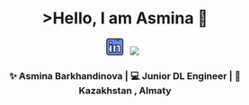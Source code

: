 <div align='center'>
   <h1>>Hello, I am Asmina 👋</b> </h1>
</div>

<p align='center'>
    <a href="https://www.linkedin.com/in/asmina-barkhandinova-6540a816b/"><img height="30" src="https://raw.githubusercontent.com/8bithemant/8bithemant/master/linkedin.png?raw=true"></a>&nbsp;&nbsp;
    <a href="https://medium.com/@bar.asmina"><img height="30" src="https://cdn-icons-png.flaticon.com/512/5968/5968906.png"></a>&nbsp;&nbsp;
 
<div align="center">
<h3> ✨ Asmina Barkhandinova | 💻 Junior DL Engineer | 📍 Kazakhstan , Almaty </h3>
</div>


<!---
asminabarkhandin/asminabarkhandin is a ✨ special ✨ repository because its `README.md` (this file) appears on your GitHub profile.
You can click the Preview link to take a look at your changes.
--->
